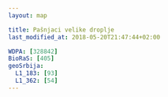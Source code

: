```yaml
---
layout: map

title: Pašnjaci velike droplje
last_modified_at: 2018-05-20T21:47:44+02:00

WDPA: [328842]
BioRaS: [405]
geoSrbija:
  L1_183: [93]
  L1_362: [54]
---
```

